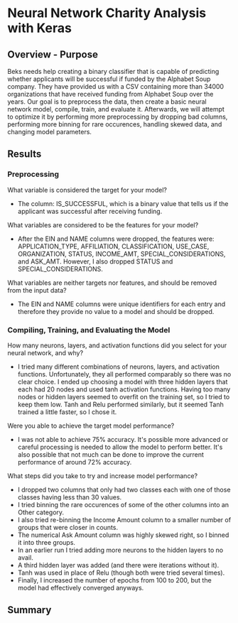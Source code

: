 # Neural Network Charity Analysis with Keras

## Overview - Purpose

Beks needs help creating a binary classifier that is capable of predicting whether applicants will be successful if funded by the Alphabet Soup company. They have provided us with a CSV containing more than 34000 organizations that have received funding from Alphabet Soup over the years. Our goal is to preprocess the data, then create a basic neural network model, compile, train, and evaluate it. Afterwards, we will attempt to optimize it by performing more preprocessing by dropping bad columns, performing more binning for rare occurences, handling skewed data, and changing model parameters. 

## Results

### Preprocessing

What variable is considered the target for your model?
  - The column: IS_SUCCESSFUL, which is a binary value that tells us if the applicant was successful after receiving funding.

What variables are considered to be the features for your model?
  - After the EIN and NAME columns were dropped, the features were: APPLICATION_TYPE, AFFILIATION, CLASSIFICATION, USE_CASE, ORGANIZATION, STATUS, INCOME_AMT, SPECIAL_CONSIDERATIONS, and ASK_AMT. However, I also dropped STATUS and SPECIAL_CONSIDERATIONS. 

What variables are neither targets nor features, and should be removed from the input data? 
  - The EIN and NAME columns were unique identifiers for each entry and therefore they provide no value to a model and should be dropped. 

### Compiling, Training, and Evaluating the Model

How many neurons, layers, and activation functions did you select for your neural network, and why? 
  - I tried many different combinations of neurons, layers, and activation functions. Unfortunately, they all performed comparably so there was no clear choice. I ended up choosing a model with three hidden layers that each had 20 nodes and used tanh activation functions. Having too many nodes or hidden layers seemed to overfit on the training set, so I tried to keep them low. Tanh and Relu performed similarly, but it seemed Tanh trained a little faster, so I chose it. 

Were you able to achieve the target model performance?
  - I was not able to achieve 75% accuracy. It's possible more advanced or careful processing is needed to allow the model to perform better. It's also possible that not much can be done to improve the current performance of around 72% accuracy. 

What steps did you take to try and increase model performance? 
  - I dropped two columns that only had two classes each with one of those classes having less than 30 values.
  - I tried binning the rare occurences of some of the other columns into an Other category.
  - I also tried re-binning the Income Amount column to a smaller number of groups that were closer in counts.
  - The numerical Ask Amount column was highly skewed right, so I binned it into three groups.
  - In an earlier run I tried adding more neurons to the hidden layers to no avail.
  - A third hidden layer was added (and there were iterations without it).
  - Tanh was used in place of Relu (though both were tried several times). 
  - Finally, I increased the number of epochs from 100 to 200, but the model had effectively converged anyways. 

## Summary

